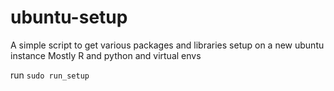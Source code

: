 # ubuntu-setup

A simple script to get various packages and libraries setup on a new ubuntu instance
Mostly R and python and virtual envs

run `sudo run_setup`
